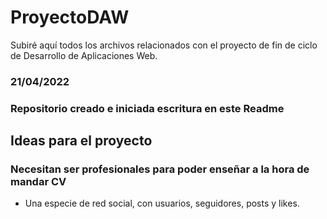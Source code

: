 # ProyectoDAW
Subiré aquí todos los archivos relacionados con el proyecto de fin de ciclo de Desarrollo de Aplicaciones Web.

### 21/04/2022
### Repositorio creado e iniciada escritura en este Readme

## Ideas para el proyecto
### Necesitan ser profesionales para poder enseñar a la hora de mandar CV
- Una especie de red social, con usuarios, seguidores, posts y likes.